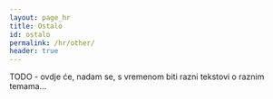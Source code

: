 ```yaml
---
layout: page_hr
title: Ostalo
id: ostalo
permalink: /hr/other/
header: true
---
```

<p>
TODO - ovdje će, nadam se, s vremenom biti razni tekstovi o raznim temama...
</p>
